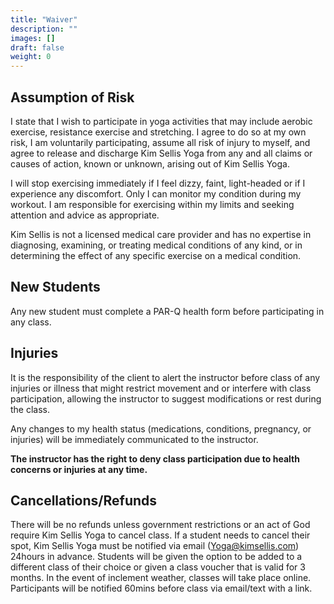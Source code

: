```yaml
---
title: "Waiver"
description: ""
images: []
draft: false
weight: 0
---
```


## Assumption of Risk
I state that I wish to participate in yoga activities that may include aerobic exercise, resistance exercise and stretching. I agree to do so at my own risk, I am voluntarily participating, assume all risk of injury to myself, and agree to release and discharge Kim Sellis Yoga from any and all claims or causes of action, known or unknown, arising out of Kim Sellis Yoga.

I will stop exercising immediately if I feel dizzy, faint, light-headed or if I experience any discomfort. Only I can monitor my condition during my workout. I am responsible for exercising within my limits and seeking attention and advice as appropriate. 

Kim Sellis is not a licensed medical care provider and has no expertise in diagnosing, examining, or treating medical conditions of any kind, or in determining the effect of any specific exercise on a medical condition. 

## New Students
Any new student must complete a PAR-Q health form before participating in any class.

## Injuries

It is the responsibility of the client to alert the instructor before class of any injuries or illness that might restrict movement and or interfere with class participation, allowing the instructor to suggest modifications or rest during the class. 

Any changes to my health status (medications, conditions, pregnancy, or injuries) will be immediately communicated to the instructor.

**The instructor has the right to deny class participation due to health concerns or injuries at any time.**

## Cancellations/Refunds

There will be no refunds unless government restrictions or an act of God require Kim Sellis Yoga to cancel class. If a student needs to cancel their spot, Kim Sellis Yoga must be notified via email (Yoga@kimsellis.com) 24hours in advance. Students will be given the option to be added to a different class of their choice or given a class voucher that is valid for 3 months. In the event of inclement weather, classes will take place online. Participants will be notified 60mins before class via email/text with a link.


